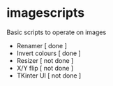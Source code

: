 # imagescripts
Basic scripts to operate on images 
- Renamer [ done ]
- Invert colours [ done ]
- Resizer [ not done ]
- X/Y flip [ not done ]
- TKinter UI [ not done ]
